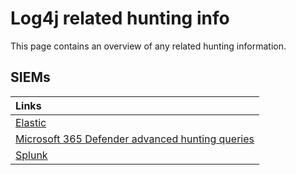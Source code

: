 # Log4j related hunting info

This page contains an overview of any related hunting information.

## SIEMs
|  Links |
|:----------------|
| [Elastic](https://www.elastic.co/blog/detecting-log4j2-with-elastic-security) |
| [Microsoft 365 Defender advanced hunting queries](Microsoft-Defender.md) |
| [Splunk](Splunk.md) |
